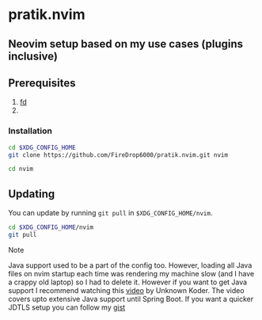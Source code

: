 # pratik.nvim
## Neovim setup based on my use cases (plugins inclusive)

## Prerequisites

1. [fd](https://github.com/sharkdp/fd)
2.  

### Installation

```sh
cd $XDG_CONFIG_HOME
git clone https://github.com/FireDrop6000/pratik.nvim.git nvim

cd nvim
```

## Updating

You can update by running `git pull` in `$XDG_CONFIG_HOME/nvim`.

```sh
cd $XDG_CONFIG_HOME/nvim
git pull
```

> [!NOTE]
> Java support used to be a part of the config too. However, loading all Java files on nvim startup each time was rendering my machine slow (and I have a crappy old laptop) so I had to delete it. However if you want to get Java support I recommend watching this [video](https://www.youtube.com/watch?v=zbpF3te0M3g) by Unknown Koder. The video covers upto extensive Java support until Spring Boot. If you want a quicker JDTLS setup you can follow my [gist](https://gist.github.com/FireDrop6000/c8786b392b0a37ea52c8f679841cd912)
